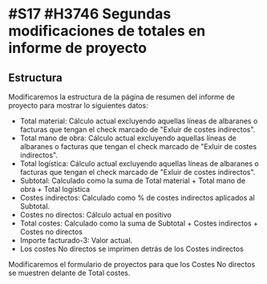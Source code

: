 # #S17 #H3746 Segundas modificaciones de totales en informe de proyecto

## Estructura
Modificaremos la estructura de la página de resumen del informe de proyecto para mostrar lo siguientes datos:

* Total material: Cálculo actual excluyendo aquellas líneas de albaranes o facturas que tengan el check marcado de "Exluir de costes indirectos".
* Total mano de obra: Cálculo actual excluyendo aquellas líneas de albaranes o facturas que tengan el check marcado de "Exluir de costes indirectos".
* Total logística: Cálculo actual excluyendo aquellas líneas de albaranes o facturas que tengan el check marcado de "Exluir de costes indirectos".
* Subtotal: Calculado como la suma de Total material + Total mano de obra + Total logística
* Costes indirectos: Calculado como % de costes indirectos aplicados al Subtotal.
* Costes no directos: Cálculo actual en positivo
* Total costes: Calculado como la suma de Subtotal + Costes indirectos + Costes no directos
* Importe facturado-3: Valor actual.
* Los costes No directos se imprimen detrás de los Costes indirectos


Modificaremos el formulario de proyectos para que los Costes No directos se muestren delante de Total costes.
